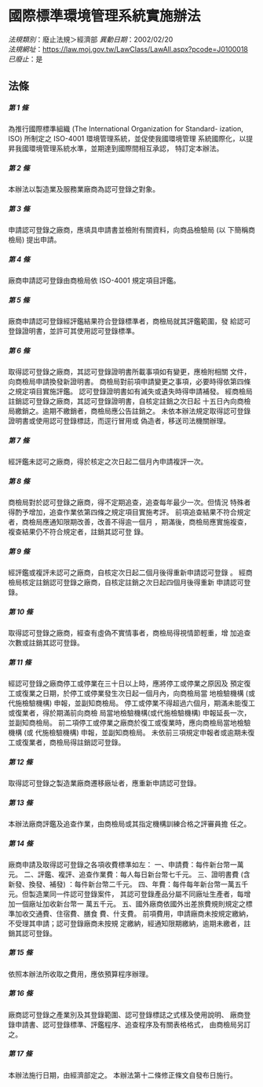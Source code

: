 # 國際標準環境管理系統實施辦法

*法規類別*：廢止法規＞經濟部
*異動日期*：2002/02/20  
*法規網址*：https://law.moj.gov.tw/LawClass/LawAll.aspx?pcode=J0100018
*已廢止*：是


## 法條
##### 第 1 條
為推行國際標準組織 (The International Organization for Standard-
ization, ISO) 所制定之 ISO-4001 環境管理系統，並促使我國環境管理
系統國際化，以提昇我國環境管理系統水準，並期達到國際間相互承認，
特訂定本辦法。

##### 第 2 條
本辦法以製造業及服務業廠商為認可登錄之對象。

##### 第 3 條
申請認可登錄之廠商，應填具申請書並檢附有關資料，向商品檢驗局 (以
下簡稱商檢局) 提出申請。

##### 第 4 條
廠商申請認可登錄由商檢局依 ISO-4001  規定項目評鑑。

##### 第 5 條
廠商申請認可登錄經評鑑結果符合登錄標準者，商檢局就其評鑑範圍，發
給認可登錄證明書，並許可其使用認可登錄標準。

##### 第 6 條
取得認可登錄之廠商，其認可登錄證明書所載事項如有變更，應檢附相關
文件，向商檢局申請換發新證明書。
商檢局對前項申請變更之事項，必要時得依第四條之規定項目實施評鑑。
認可登錄證明書如有滅失或遺失時得申請補發。
經商檢局註銷認可登錄之廠商，其認可登錄證明書，自核定註銷之次日起
十五日內向商檢局繳銷之。逾期不繳銷者，商檢局應公告註銷之。
未依本辦法規定取得認可登錄證明書或使用認可登錄標誌，而逕行冒用或
偽造者，移送司法機關辦理。

##### 第 7 條
經評鑑未認可之廠商，得於核定之次日起二個月內申請複評一次。

##### 第 8 條
商檢局對於認可登錄之廠商，得不定期追查，追查每年最少一次。但情況
特殊者得酌予增加，追查作業依第四條之規定項目實施考評。
前項追查結果不符合規定者，商檢局應通知限期改善，改善不得逾一個月
，期滿後，商檢局應實施複查，複查結果仍不符合規定者，註銷其認可登
錄。

##### 第 9 條
經評鑑或複評未認可之廠商，自核定次日起二個月後得重新申請認可登錄
。
經商檢局核定註銷認可登錄之廠商，自核定註銷之次日起四個月後得重新
申請認可登錄。

##### 第 10 條
取得認可登錄之廠商，經查有虛偽不實情事者，商檢局得視情節輕重，增
加追查次數或註銷其認可登錄。

##### 第 11 條
經認可登錄之廠商停工或停業在三十日以上時，應將停工或停業之原因及
預定復工或復業之日期，於停工或停業發生次日起一個月內，向商檢局當
地檢驗機構 (或代施檢驗機構) 申報，並副知商檢局。
停工或停業不得超過六個月，期滿未能復工或復業者，得於期滿前向商檢
局當地檢驗機構(或代施檢驗機構) 申報延長一次，並副知商檢局。
前二項停工或停業之廠商於復工或復業時，應向商檢局當地檢驗機構 (或
代施檢驗機構) 申報，並副知商檢局。
未依前三項規定申報者或逾期未復工或復業者，商檢局得註銷認可登錄。

##### 第 12 條
取得認可登錄之製造業廠商遷移廠址者，應重新申請認可登錄。

##### 第 13 條
本辦法廠商評鑑及追查作業，由商檢局或其指定機構訓練合格之評審員擔
任之。

##### 第 14 條
廠商申請及取得認可登錄之各項收費標準如左：
一、申請費：每件新台幣一萬元。
二、評鑑、複評、追查作業費：每人每日新台幣七千元。
三、證明書費 (含新發、換發、補發) ：每件新台幣二千元。
四、年費：每件每年新台幣一萬五千元。但製造業同一件認可登錄案件，
    其認可登錄產品分屬不同廠址生產者，每增加一個廠址加收新台幣一
    萬五千元。
五、國外廠商依國外出差旅費規則規定之標準加收交通費、住宿費、膳食
    費、什支費。
前項費用，申請廠商未按規定繳納，不受理其申請；認可登錄廠商未按規
定繳納，經通知限期繳納，逾期未繳者，註銷其認可登錄。


##### 第 15 條
依照本辦法所收取之費用，應依預算程序辦理。

##### 第 16 條
廠商認可登錄之產業別及其登錄範圍、認可登錄標誌之式樣及使用說明、
廠商登錄申請書、認可登錄標準、評鑑程序、追查程序及有關表格格式，
由商檢局另訂之。

##### 第 17 條
本辦法施行日期，由經濟部定之。
本辦法第十二條修正條文自發布日施行。


